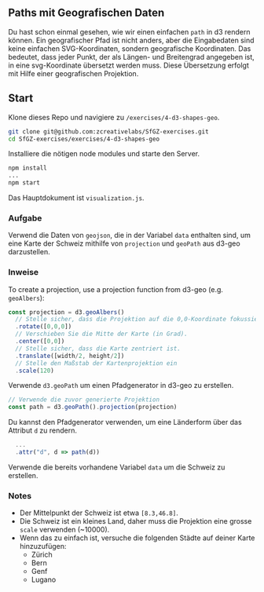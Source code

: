 
## Paths mit Geografischen Daten

Du hast schon einmal gesehen, wie wir einen einfachen `path` in d3 rendern können. Ein geografischer Pfad ist nicht anders, aber die Eingabedaten sind keine einfachen SVG-Koordinaten, sondern geografische Koordinaten. Das bedeutet, dass jeder Punkt, der als Längen- und Breitengrad angegeben ist, in eine svg-Koordinate übersetzt werden muss. Diese Übersetzung erfolgt mit Hilfe einer geografischen Projektion.

## Start

Klone dieses Repo und navigiere zu `/exercises/4-d3-shapes-geo`.

```bash
git clone git@github.com:zcreativelabs/SfGZ-exercises.git
cd SfGZ-exercises/exercises/4-d3-shapes-geo
```

Installiere die nötigen node modules und starte den Server.

```bash
npm install
...
npm start
```

Das Hauptdokument ist `visualization.js`.

### Aufgabe

Verwend die Daten von `geojson`, die in der Variabel `data` enthalten sind, um eine Karte der Schweiz mithilfe von `projection` und `geoPath` aus d3-geo darzustellen.

### Inweise

To create a projection, use a projection function from d3-geo (e.g. `geoAlbers`):

```js
const projection = d3.geoAlbers()
  // Stelle sicher, dass die Projektion auf die 0,0-Koordinate fokussiert ist.
  .rotate([0,0,0])
  // Verschieben Sie die Mitte der Karte (in Grad).
  .center([0,0])
  // Stelle sicher, dass die Karte zentriert ist.
  .translate([width/2, height/2])
  // Stelle den Maßstab der Kartenprojektion ein
  .scale(120)

```

Verwende `d3.geoPath` um einen Pfadgenerator in d3-geo zu erstellen.

```js
// Verwende die zuvor generierte Projektion
const path = d3.geoPath().projection(projection)

```

Du kannst den Pfadgenerator verwenden, um eine Länderform über das Attribut `d` zu rendern.

```js
  ...
  .attr("d", d => path(d))
```

Verwende die bereits vorhandene Variabel `data` um die Schweiz zu erstellen.

### Notes

* Der Mittelpunkt der Schweiz ist etwa `[8.3,46.8]`.
* Die Schweiz ist ein kleines Land, daher muss die Projektion eine grosse `scale` verwenden (~10000).
* Wenn das zu einfach ist, versuche die folgenden Städte auf deiner Karte hinzuzufügen:
  * Zürich
  * Bern
  * Genf
  * Lugano
